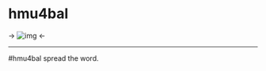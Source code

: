 # hmu4bal  
-> ![img](http://www.wikihow.com/images/2/26/Cartoon-penguin-Intro.jpg) <-  
***  
#hmu4bal spread the word.
